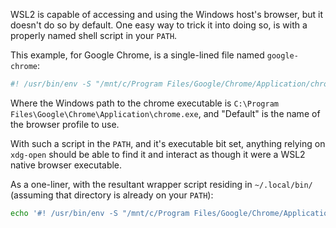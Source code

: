 WSL2 is capable of accessing and using the Windows host's browser, but it doesn't do so by default.
One easy way to trick it into doing so, is with a properly named shell script in your `PATH`.

This example, for Google Chrome, is a single-lined file named `google-chrome`:
```sh
#! /usr/bin/env -S "/mnt/c/Program Files/Google/Chrome/Application/chrome.exe" --profile-directory="Default"

```
Where the Windows path to the chrome executable is `C:\Program Files\Google\Chrome\Application\chrome.exe`,
and "Default" is the name of the browser profile to use.

With such a script in the `PATH`, and it's executable bit set,
anything relying on `xdg-open` should be able to find it and interact as though it were a WSL2 native browser executable.

As a one-liner, with the resultant wrapper script residing in `~/.local/bin/` (assuming that directory is already on your `PATH`):
```sh
echo '#! /usr/bin/env -S "/mnt/c/Program Files/Google/Chrome/Application/chrome.exe" --profile-directory="Default" > ~/.local/bin/google-chrome && chmod +x ~/.local/bin/google-chrome
```
